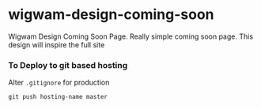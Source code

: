 # wigwam-design-coming-soon

Wigwam Design Coming Soon Page. Really simple coming soon page. 
This design will inspire the full site

### To Deploy to git based hosting

Alter <code>.gitignore</code> for production

<code>git push hosting-name master</code>

